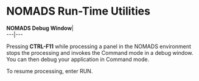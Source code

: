 # NOMADS Run-Time Utilities

**NOMADS Debug Window**|   
---|---  
  
Pressing **CTRL-F11** while processing a panel in the NOMADS environment stops the processing and invokes the Command mode in a debug window. You can then debug your application in Command mode.

To resume processing, enter RUN.

